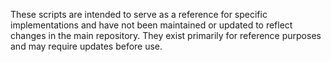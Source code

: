 These scripts are intended to serve as a reference for specific implementations and have not been maintained or updated to reflect changes in the main repository. They exist primarily for reference purposes and may require updates before use.